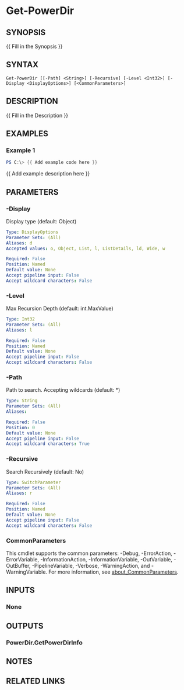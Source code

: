 ﻿---
external help file: PowerDir.dll-Help.xml
Module Name: PowerDir
online version:
schema: 2.0.0
---

# Get-PowerDir

## SYNOPSIS
{{ Fill in the Synopsis }}

## SYNTAX

```
Get-PowerDir [[-Path] <String>] [-Recursive] [-Level <Int32>] [-Display <DisplayOptions>] [<CommonParameters>]
```

## DESCRIPTION
{{ Fill in the Description }}

## EXAMPLES

### Example 1
```powershell
PS C:\> {{ Add example code here }}
```

{{ Add example description here }}

## PARAMETERS

### -Display
Display type (default: Object)

```yaml
Type: DisplayOptions
Parameter Sets: (All)
Aliases: d
Accepted values: o, Object, List, l, ListDetails, ld, Wide, w

Required: False
Position: Named
Default value: None
Accept pipeline input: False
Accept wildcard characters: False
```

### -Level
Max Recursion Depth (default: int.MaxValue)

```yaml
Type: Int32
Parameter Sets: (All)
Aliases: l

Required: False
Position: Named
Default value: None
Accept pipeline input: False
Accept wildcard characters: False
```

### -Path
Path to search.
Accepting wildcards (default: *)

```yaml
Type: String
Parameter Sets: (All)
Aliases:

Required: False
Position: 0
Default value: None
Accept pipeline input: False
Accept wildcard characters: True
```

### -Recursive
Search Recursively (default: No)

```yaml
Type: SwitchParameter
Parameter Sets: (All)
Aliases: r

Required: False
Position: Named
Default value: None
Accept pipeline input: False
Accept wildcard characters: False
```

### CommonParameters
This cmdlet supports the common parameters: -Debug, -ErrorAction, -ErrorVariable, -InformationAction, -InformationVariable, -OutVariable, -OutBuffer, -PipelineVariable, -Verbose, -WarningAction, and -WarningVariable. For more information, see [about_CommonParameters](http://go.microsoft.com/fwlink/?LinkID=113216).

## INPUTS

### None

## OUTPUTS

### PowerDir.GetPowerDirInfo

## NOTES

## RELATED LINKS
